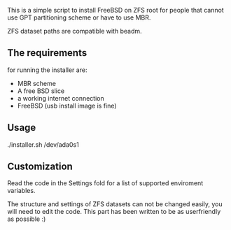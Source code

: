 This is a simple script to install FreeBSD on ZFS root for people that cannot
use GPT partitioning scheme or have to use MBR.

ZFS dataset paths are compatible with beadm.

The requirements 
----------------
for running the installer are:
* MBR scheme
* A free BSD slice
* a working internet connection
* FreeBSD (usb install image is fine)

Usage
-----
./installer.sh /dev/ada0s1

Customization
-------------
Read the code in the Settings fold for a list of supported enviroment
variables.

The structure and settings of ZFS datasets can not be changed easily, you will
need to edit the code. This part has been written to be as userfriendly as possible
:)
